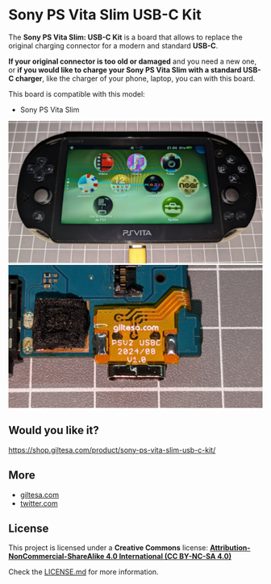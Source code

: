 # Sony PS Vita Slim USB-C Kit

The **Sony PS Vita Slim: USB-C Kit** is a board that allows to replace the original charging connector for a modern and standard **USB-C**.

**If your original connector is too old or damaged** and you need a new one, or **if you would like to charge your Sony PS Vita Slim with a standard USB-C charger**, like the charger of your phone, laptop, you can with this board.

This board is compatible with this model:

*   Sony PS Vita Slim

![Sony-PS-Vita-Slim-USB-C](https://raw.githubusercontent.com/giltesa/Sony-PS-Vita-Slim-USB-C-Kit/master/4.%20Photos/PSV2-USB-C-v1.0_7.jpg)
![Sony-PS-Vita-Slim-USB-C](https://raw.githubusercontent.com/giltesa/Sony-PS-Vita-Slim-USB-C-Kit/master/4.%20Photos/PSV2-USB-C-v1.0_3.jpg)


## Would you like it?

https://shop.giltesa.com/product/sony-ps-vita-slim-usb-c-kit/


## More

- [giltesa.com](https://giltesa.com "giltesa.com")
- [twitter.com](https://twitter.com/giltesa "twitter.com")


## License

This project is licensed under a **Creative Commons** license:
**[Attribution-NonCommercial-ShareAlike 4.0 International (CC BY-NC-SA 4.0) ](https://creativecommons.org/licenses/by-nc-sa/4.0/)**

Check the [LICENSE.md](LICENSE.md) for more information.